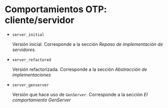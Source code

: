 # Comportamientos OTP: cliente/servidor

- `server_initial`

  Versión inicial. Corresponde a la sección *Repaso de implementación de servidores*.

- `server_refactored`

  Versión refactorizada. Corresponde a la sección *Abstracción de implementaciones*

- `server_genserver`

  Versión que hace uso de `GenServer`. Corresponde a la sección *El comportamiento GenServer*

 